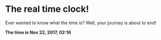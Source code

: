 # The real time clock!

Ever wanted to know what the time is? Well, your journey is about to end!

**The time is Nov 22, 2017, 02:16**